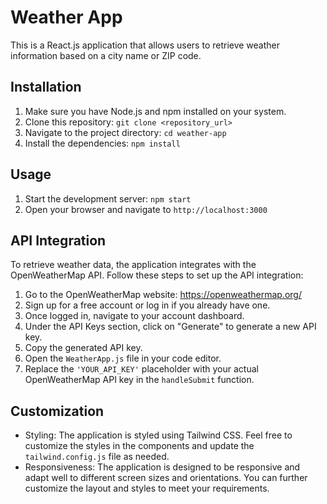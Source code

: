 # Weather App

This is a React.js application that allows users to retrieve weather information based on a city name or ZIP code.

## Installation

1. Make sure you have Node.js and npm installed on your system.
2. Clone this repository: `git clone <repository_url>`
3. Navigate to the project directory: `cd weather-app`
4. Install the dependencies: `npm install`

## Usage

1. Start the development server: `npm start`
2. Open your browser and navigate to `http://localhost:3000`

## API Integration

To retrieve weather data, the application integrates with the OpenWeatherMap API. Follow these steps to set up the API integration:

1. Go to the OpenWeatherMap website: https://openweathermap.org/
2. Sign up for a free account or log in if you already have one.
3. Once logged in, navigate to your account dashboard.
4. Under the API Keys section, click on "Generate" to generate a new API key.
5. Copy the generated API key.
6. Open the `WeatherApp.js` file in your code editor.
7. Replace the `'YOUR_API_KEY'` placeholder with your actual OpenWeatherMap API key in the `handleSubmit` function.

## Customization

- Styling: The application is styled using Tailwind CSS. Feel free to customize the styles in the components and update the `tailwind.config.js` file as needed.
- Responsiveness: The application is designed to be responsive and adapt well to different screen sizes and orientations. You can further customize the layout and styles to meet your requirements.

